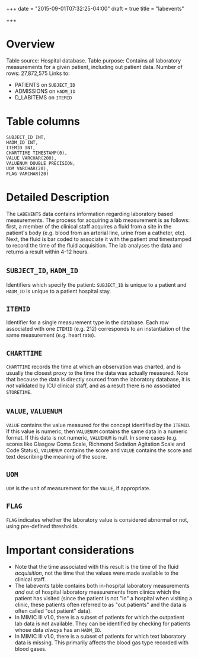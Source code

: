 +++
date = "2015-09-01T07:32:25-04:00"
draft = true
title = "labevents"

+++


# Overview

Table source: Hospital database.
Table purpose: Contains all laboratory measurements for a given patient, including out patient data.
Number of rows: 27,872,575
Links to: 
* PATIENTS on `SUBJECT_ID`
* ADMISSIONS on `HADM_ID`
* D_LABITEMS on `ITEMID`

# Table columns

	SUBJECT_ID INT, 
	HADM_ID INT, 
	ITEMID INT, 
	CHARTTIME TIMESTAMP(0), 
	VALUE VARCHAR(200), 
	VALUENUM DOUBLE PRECISION, 
	UOM VARCHAR(20), 
	FLAG VARCHAR(20)
	
# Detailed Description

The `LABEVENTS` data contains information regarding laboratory based measurements. The process for acquiring a lab measurement is as follows: first, a member of the clinical staff acquires a fluid from a site in the patient's body (e.g. blood from an arterial line, urine from a catheter, etc). Next, the fluid is bar coded to associate it with the patient *and* timestamped to record the time of the fluid acquisition. The lab analyses the data and returns a result within 4-12 hours.

## `SUBJECT_ID`, `HADM_ID`

Identifiers which specify the patient: `SUBJECT_ID` is unique to a patient and `HADM_ID` is unique to a patient hospital stay.

## `ITEMID`

Identifier for a single measurement type in the database. Each row associated with one `ITEMID` (e.g. 212) corresponds to an instantiation of the same measurement (e.g. heart rate).

## `CHARTTIME`

`CHARTTIME` records the time at which an observation was charted, and is usually the closest proxy to the time the data was actually measured.
Note that because the data is directly sourced from the laboratory database, it is *not* validated by ICU clinical staff, and as a result there is no associated `STORETIME`.

## `VALUE`, `VALUENUM`

`VALUE` contains the value measured for the concept identified by the `ITEMID`. If this value is numeric, then `VALUENUM` contains the same data in a numeric format. If this data is not numeric, `VALUENUM` is null. In some cases (e.g. scores like Glasgow Coma Scale, Richmond Sedation Agitation Scale and Code Status), `VALUENUM` contains the score and `VALUE` contains the score and text describing the meaning of the score.

## `UOM`

`UOM` is the unit of measurement for the `VALUE`, if appropriate.

## `FLAG`

`FLAG` indicates whether the laboratory value is considered abnormal or not, using pre-defined thresholds.

# Important considerations

* Note that the time associated with this result is the time of the fluid *acquisition*, not the time that the values were made available to the clinical staff. 
* The labevents table contains both in-hospital laboratory measurements *and* out of hospital laboratory measurements from clinics which the patient has visited (since the patient is not "in" a hospital when visiting a clinic, these patients often referred to as "out patients" and the data is often called "out patient" data).
* In MIMIC III v1.0, there is a subset of patients for which the outpatient lab data is not available. They can be identified by checking for patients whose data *always* has an `HADM_ID`.
* In MIMIC III v1.0, there is a subset of patients for which text laboratory data is missing. This primarily affects the blood gas type recorded with blood gases.